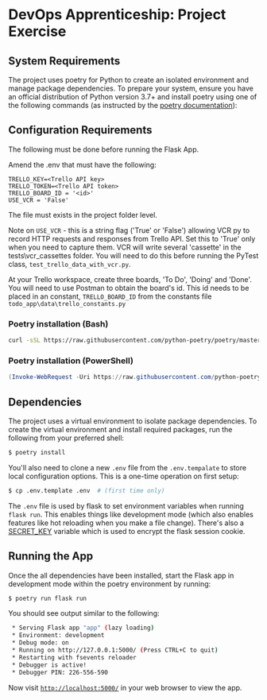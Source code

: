 # DevOps Apprenticeship: Project Exercise

## System Requirements

The project uses poetry for Python to create an isolated environment and manage package dependencies. To prepare your system, ensure you have an official distribution of Python version 3.7+ and install poetry using one of the following commands (as instructed by the [poetry documentation](https://python-poetry.org/docs/#system-requirements)):

## Configuration Requirements 

The following must be done before running the Flask App. 

Amend the .env that must have the following:
```
TRELLO_KEY=<Trello API key>
TRELLO_TOKEN=<Trello API token>
TRELLO_BOARD_ID = '<id>'
USE_VCR = 'False'
``` 
The file must exists in the project folder level.

Note on `USE_VCR` - this is a string flag ('True' or 'False') allowing VCR py to record HTTP requests and responses from Trello API.  Set this to 'True' only when you need to capture them.  VCR will write several 'cassette' in the tests\vcr_cassettes folder.  You will need to do this before running the PyTest class, `test_trello_data_with_vcr.py`.

At your Trello workspace, create three boards, 'To Do', 'Doing'  and 'Done'.  You will need to use Postman to obtain the board's id.  This id needs to be placed in an constant, ```TRELLO_BOARD_ID``` from the constants file ```todo_app\data\trello_constants.py```

### Poetry installation (Bash)

```bash
curl -sSL https://raw.githubusercontent.com/python-poetry/poetry/master/get-poetry.py | python
```

### Poetry installation (PowerShell)

```powershell
(Invoke-WebRequest -Uri https://raw.githubusercontent.com/python-poetry/poetry/master/get-poetry.py -UseBasicParsing).Content | python
```

## Dependencies

The project uses a virtual environment to isolate package dependencies. To create the virtual environment and install required packages, run the following from your preferred shell:

```bash
$ poetry install
```

You'll also need to clone a new `.env` file from the `.env.tempalate` to store local configuration options. This is a one-time operation on first setup:

```bash
$ cp .env.template .env  # (first time only)
```

The `.env` file is used by flask to set environment variables when running `flask run`. This enables things like development mode (which also enables features like hot reloading when you make a file change). There's also a [SECRET_KEY](https://flask.palletsprojects.com/en/1.1.x/config/#SECRET_KEY) variable which is used to encrypt the flask session cookie.

## Running the App

Once the all dependencies have been installed, start the Flask app in development mode within the poetry environment by running:
```bash
$ poetry run flask run
```

You should see output similar to the following:
```bash
 * Serving Flask app "app" (lazy loading)
 * Environment: development
 * Debug mode: on
 * Running on http://127.0.0.1:5000/ (Press CTRL+C to quit)
 * Restarting with fsevents reloader
 * Debugger is active!
 * Debugger PIN: 226-556-590
```
Now visit [`http://localhost:5000/`](http://localhost:5000/) in your web browser to view the app.
